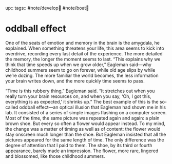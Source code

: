 up:: 
tags:: #note/develop🍃 #note/boat🚤 

# oddball effect



One of the seats of emotion and memory in the brain is the amygdala, he explained. When something threatens your life, this area seems to kick into overdrive, recording every last detail of the experience. The more detailed the memory, the longer the moment seems to last. “This explains why we think that time speeds up when we grow older,” Eagleman said—why childhood summers seem to go on forever, while old age slips by while we’re dozing. The more familiar the world becomes, the less information your brain writes down, and the more quickly time seems to pass.

“Time is this rubbery thing,” Eagleman said. “It stretches out when you really turn your brain resources on, and when you say, ‘Oh, I got this, everything is as expected,’ it shrinks up.” The best example of this is the so-called oddball effect—an optical illusion that Eagleman had shown me in his lab. It consisted of a series of simple images flashing on a computer screen. Most of the time, the same picture was repeated again and again: a plain brown shoe. But every so often a flower would appear instead. To my mind, the change was a matter of timing as well as of content: the flower would stay onscreen much longer than the shoe. But Eagleman insisted that all the pictures appeared for the same length of time. The only difference was the degree of attention that I paid to them. The shoe, by its third or fourth appearance, barely made an impression. The flower, more rare, lingered and blossomed, like those childhood summers.

